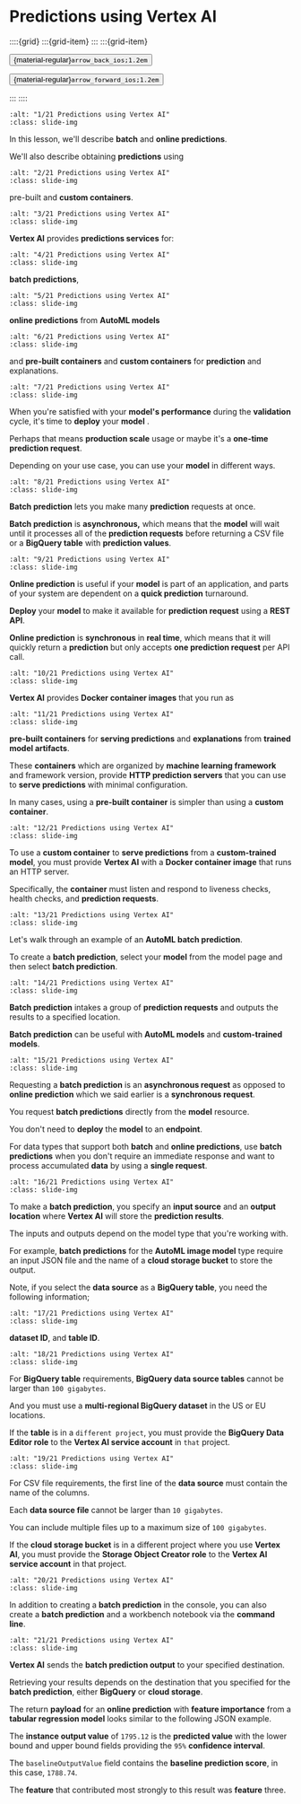 # Predictions using Vertex AI

<aside class="margin sidebar">

::::{grid}
:::{grid-item}
:::
:::{grid-item}
<div id="slide-controls" class="btn-toolbar justify-content-between">

<button id="arrow_back" class="sd-btn">{material-regular}`arrow_back_ios;1.2em`</button>

<button id="arrow_forward" class="sd-btn">{material-regular}`arrow_forward_ios;1.2em`</button>
</div>
:::
::::
</aside>
<div class="slides">
<div>

```{image} ../../../images/gcp_courses/ml_in_the_enterprise/prediction_and_model_monitor/predictions_using_vertex_ai/001.jpg
:alt: "1/21 Predictions using Vertex AI"
:class: slide-img
```
<div class="cell tag_remove-input tag_output_scroll docutils container">
<div class="cell_output docutils container">

In this lesson, we'll describe **batch** and **online predictions**. 

We'll also describe obtaining **predictions** using
</div>
</div>
</div>
</div>
<div class="slides">
<div>

```{image} ../../../images/gcp_courses/ml_in_the_enterprise/prediction_and_model_monitor/predictions_using_vertex_ai/002.jpg
:alt: "2/21 Predictions using Vertex AI"
:class: slide-img
```
<div class="cell tag_remove-input tag_output_scroll docutils container">
<div class="cell_output docutils container">

pre-built and **custom containers**.
</div>
</div>
</div>
</div>
<div class="slides">
<div>

```{image} ../../../images/gcp_courses/ml_in_the_enterprise/prediction_and_model_monitor/predictions_using_vertex_ai/003.jpg
:alt: "3/21 Predictions using Vertex AI"
:class: slide-img
```
<div class="cell tag_remove-input tag_output_scroll docutils container">
<div class="cell_output docutils container">

**Vertex AI** provides **predictions services** for:
</div>
</div>
</div>
</div>
<div class="slides">
<div>

```{image} ../../../images/gcp_courses/ml_in_the_enterprise/prediction_and_model_monitor/predictions_using_vertex_ai/004.jpg
:alt: "4/21 Predictions using Vertex AI"
:class: slide-img
```
<div class="cell tag_remove-input tag_output_scroll docutils container">
<div class="cell_output docutils container">

**batch predictions**,
</div>
</div>
</div>
</div>
<div class="slides">
<div>

```{image} ../../../images/gcp_courses/ml_in_the_enterprise/prediction_and_model_monitor/predictions_using_vertex_ai/005.jpg
:alt: "5/21 Predictions using Vertex AI"
:class: slide-img
```
<div class="cell tag_remove-input tag_output_scroll docutils container">
<div class="cell_output docutils container">

**online predictions** from **AutoML models**
</div>
</div>
</div>
</div>
<div class="slides">
<div>

```{image} ../../../images/gcp_courses/ml_in_the_enterprise/prediction_and_model_monitor/predictions_using_vertex_ai/006.jpg
:alt: "6/21 Predictions using Vertex AI"
:class: slide-img
```
<div class="cell tag_remove-input tag_output_scroll docutils container">
<div class="cell_output docutils container">

and **pre-built containers** and **custom containers** for **prediction** and explanations.
</div>
</div>
</div>
</div>
<div class="slides">
<div>

```{image} ../../../images/gcp_courses/ml_in_the_enterprise/prediction_and_model_monitor/predictions_using_vertex_ai/007.jpg
:alt: "7/21 Predictions using Vertex AI"
:class: slide-img
```
<div class="cell tag_remove-input tag_output_scroll docutils container">
<div class="cell_output docutils container">

When you're satisfied with your **model's performance** during the **validation** cycle, it's time to **deploy** your **model** .

Perhaps that means **production scale** usage or maybe it's a **one-time prediction request**. 

Depending on your use case, you can use your **model** in different ways.
</div>
</div>
</div>
</div>
<div class="slides">
<div>

```{image} ../../../images/gcp_courses/ml_in_the_enterprise/prediction_and_model_monitor/predictions_using_vertex_ai/008.jpg
:alt: "8/21 Predictions using Vertex AI"
:class: slide-img
```
<div class="cell tag_remove-input tag_output_scroll docutils container">
<div class="cell_output docutils container">

**Batch prediction** lets you make many **prediction** requests at once.

**Batch prediction** is **asynchronous,** which means that the **model** will wait until it processes all of the **prediction requests** before returning a CSV file or a **BigQuery table** with **prediction values**.
</div>
</div>
</div>
</div>
<div class="slides">
<div>

```{image} ../../../images/gcp_courses/ml_in_the_enterprise/prediction_and_model_monitor/predictions_using_vertex_ai/009.jpg
:alt: "9/21 Predictions using Vertex AI"
:class: slide-img
```
<div class="cell tag_remove-input tag_output_scroll docutils container">
<div class="cell_output docutils container">

**Online prediction** is useful if your **model** is part of an application, and parts of your system are dependent on a **quick prediction** turnaround. 

**Deploy** your **model** to make it available for **prediction request** using a **REST API**. 

**Online prediction** is **synchronous** in **real time**, which means that it will quickly return a **prediction** but only accepts **one prediction request** per API call.
</div>
</div>
</div>
</div>
<div class="slides">
<div>

```{image} ../../../images/gcp_courses/ml_in_the_enterprise/prediction_and_model_monitor/predictions_using_vertex_ai/010.jpg
:alt: "10/21 Predictions using Vertex AI"
:class: slide-img
```
<div class="cell tag_remove-input tag_output_scroll docutils container">
<div class="cell_output docutils container">

**Vertex AI** provides **Docker container images** that you run as
</div>
</div>
</div>
</div>
<div class="slides">
<div>

```{image} ../../../images/gcp_courses/ml_in_the_enterprise/prediction_and_model_monitor/predictions_using_vertex_ai/011.jpg
:alt: "11/21 Predictions using Vertex AI"
:class: slide-img
```
<div class="cell tag_remove-input tag_output_scroll docutils container">
<div class="cell_output docutils container">

**pre-built containers** for **serving predictions** and **explanations** from **trained model artifacts**. 

These **containers** which are organized by **machine learning framework** and framework version, provide **HTTP prediction servers** that you can use to **serve predictions** with minimal configuration. 

In many cases, using a **pre-built container** is simpler than using a **custom container**.
</div>
</div>
</div>
</div>
<div class="slides">
<div>

```{image} ../../../images/gcp_courses/ml_in_the_enterprise/prediction_and_model_monitor/predictions_using_vertex_ai/012.jpg
:alt: "12/21 Predictions using Vertex AI"
:class: slide-img
```
<div class="cell tag_remove-input tag_output_scroll docutils container">
<div class="cell_output docutils container">

To use a **custom container** to **serve predictions** from a **custom-trained model**, you must provide **Vertex AI** with a **Docker container image** that runs an HTTP server. 

Specifically, the **container** must listen and respond to liveness checks, health checks, and **prediction requests**.
</div>
</div>
</div>
</div>
<div class="slides">
<div>

```{image} ../../../images/gcp_courses/ml_in_the_enterprise/prediction_and_model_monitor/predictions_using_vertex_ai/013.jpg
:alt: "13/21 Predictions using Vertex AI"
:class: slide-img
```
<div class="cell tag_remove-input tag_output_scroll docutils container">
<div class="cell_output docutils container">

Let's walk through an example of an **AutoML batch prediction**. 

To create a **batch prediction**, select your **model** from the model page and then select **batch prediction**.
</div>
</div>
</div>
</div>
<div class="slides">
<div>

```{image} ../../../images/gcp_courses/ml_in_the_enterprise/prediction_and_model_monitor/predictions_using_vertex_ai/015.jpg
:alt: "14/21 Predictions using Vertex AI"
:class: slide-img
```
<div class="cell tag_remove-input tag_output_scroll docutils container">
<div class="cell_output docutils container">

**Batch prediction** intakes a group of **prediction requests** and outputs the results to a specified location. 

**Batch prediction** can be useful with **AutoML models** and **custom-trained models**.
</div>
</div>
</div>
</div>
<div class="slides">
<div>

```{image} ../../../images/gcp_courses/ml_in_the_enterprise/prediction_and_model_monitor/predictions_using_vertex_ai/016.jpg
:alt: "15/21 Predictions using Vertex AI"
:class: slide-img
```
<div class="cell tag_remove-input tag_output_scroll docutils container">
<div class="cell_output docutils container">

Requesting a **batch prediction** is an **asynchronous request** as opposed to **online prediction** which we said earlier is a **synchronous request**. 

You request **batch predictions** directly from the **model** resource. 

You don't need to **deploy** the **model** to an **endpoint**. 

For data types that support both **batch** and **online predictions**, use **batch predictions** when you don't require an immediate response and want to process accumulated **data** by using a **single request**.
</div>
</div>
</div>
</div>
<div class="slides">
<div>

```{image} ../../../images/gcp_courses/ml_in_the_enterprise/prediction_and_model_monitor/predictions_using_vertex_ai/017.jpg
:alt: "16/21 Predictions using Vertex AI"
:class: slide-img
```
<div class="cell tag_remove-input tag_output_scroll docutils container">
<div class="cell_output docutils container">

To make a **batch prediction**, you specify an **input source** and an **output location** where **Vertex AI** will store the **prediction results**. 

The inputs and outputs depend on the model type that you're working with.

For example, **batch predictions** for the **AutoML image model** type require an input JSON file and the name of a **cloud storage bucket** to store the output.

Note, if you select the **data source** as a **BigQuery table**, you need the following information;
</div>
</div>
</div>
</div>
<div class="slides">
<div>

```{image} ../../../images/gcp_courses/ml_in_the_enterprise/prediction_and_model_monitor/predictions_using_vertex_ai/018.jpg
:alt: "17/21 Predictions using Vertex AI"
:class: slide-img
```
<div class="cell tag_remove-input tag_output_scroll docutils container">
<div class="cell_output docutils container">

**dataset ID**, and **table ID**.
</div>
</div>
</div>
</div>
<div class="slides">
<div>

```{image} ../../../images/gcp_courses/ml_in_the_enterprise/prediction_and_model_monitor/predictions_using_vertex_ai/019.jpg
:alt: "18/21 Predictions using Vertex AI"
:class: slide-img
```
<div class="cell tag_remove-input tag_output_scroll docutils container">
<div class="cell_output docutils container">

For **BigQuery table** requirements, **BigQuery data source tables** cannot be larger than `100 gigabytes`.

And you must use a **multi-regional BigQuery dataset** in the US or EU locations. 

If the **table** is in a `different project`, you must provide the **BigQuery Data Editor role** to the **Vertex AI service account** in `that` project.
</div>
</div>
</div>
</div>
<div class="slides">
<div>

```{image} ../../../images/gcp_courses/ml_in_the_enterprise/prediction_and_model_monitor/predictions_using_vertex_ai/020.jpg
:alt: "19/21 Predictions using Vertex AI"
:class: slide-img
```
<div class="cell tag_remove-input tag_output_scroll docutils container">
<div class="cell_output docutils container">

For CSV file requirements, the first line of the **data source** must contain the name of the columns. 

Each **data source file** cannot be larger than `10 gigabytes`.

You can include multiple files up to a maximum size of `100 gigabytes`. 

If the **cloud storage bucket** is in a different project where you use **Vertex AI**, you must provide the **Storage Object Creator role** to the **Vertex AI service account** in that project.
</div>
</div>
</div>
</div>
<div class="slides">
<div>

```{image} ../../../images/gcp_courses/ml_in_the_enterprise/prediction_and_model_monitor/predictions_using_vertex_ai/021.jpg
:alt: "20/21 Predictions using Vertex AI"
:class: slide-img
```
<div class="cell tag_remove-input tag_output_scroll docutils container">
<div class="cell_output docutils container">

In addition to creating a **batch prediction** in the console, you can also create a **batch prediction** and a workbench notebook via the **command line**.
</div>
</div>
</div>
</div>
<div class="slides">
<div>

```{image} ../../../images/gcp_courses/ml_in_the_enterprise/prediction_and_model_monitor/predictions_using_vertex_ai/022.jpg
:alt: "21/21 Predictions using Vertex AI"
:class: slide-img
```
<div class="cell tag_remove-input tag_output_scroll docutils container">
<div class="cell_output docutils container">

**Vertex AI** sends the **batch prediction output** to your specified destination. 

Retrieving your results depends on the destination that you specified for the **batch prediction**, either **BigQuery** or **cloud storage**.

The return **payload** for an **online prediction** with **feature importance** from a **tabular regression model** looks similar to the following JSON example. 

The **instance output value** of `1795.12` is the **predicted value** with the lower bound and upper bound fields providing the `95%` **confidence interval**. 

The `baselineOutputValue` field contains the **baseline prediction score**, in this case, `1788.74`. 

The **feature** that contributed most strongly to this result was **feature** three.
</div>
</div>
</div>
</div>
